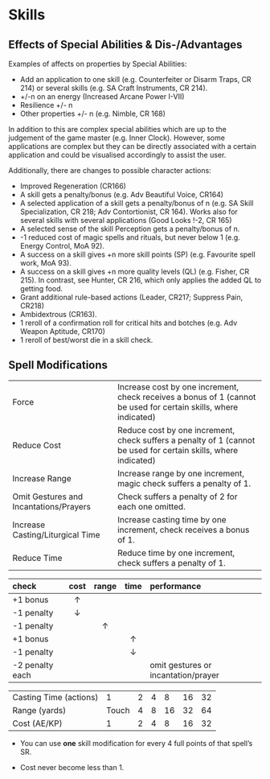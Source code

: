 # Skills 

## Effects of Special Abilities & Dis-/Advantages

Examples of affects on properties by Special Abilities:

* Add an application to one skill (e.g. Counterfeiter or Disarm Traps, CR 214) or several skills (e.g. SA Craft Instruments, CR 214).
* +/-n on an energy (Increased Arcane Power I-VII)
* Resilience +/- n
* Other properties +/- n (e.g. Nimble, CR 168)

In addition to this are complex special abilities which are up to the judgement of the game master (e.g. Inner Clock). However, some applications are complex but they can be directly associated with a certain application and could be visualised accordingly to assist the user.

Additionally, there are changes to possible character actions:
* Improved Regeneration (CR166)
* A skill gets a penalty/bonus (e.g. Adv Beautiful Voice, CR164)
* A selected application of a skill gets a penalty/bonus of n (e.g. SA Skill Specialization, CR 218; Adv Contortionist, CR 164). Works also for several skills with several applications (Good Looks !-2, CR 165)
* A selected sense of the skill Perception gets a penalty/bonus of n.
* -1 reduced cost of magic spells and rituals, but never below 1 (e.g. Energy Control, MoA 92).
* A success on a skill gives +n more skill points (SP) (e.g. Favourite spell work, MoA 93).
* A success on a skill gives +n more quality levels (QL) (e.g. Fisher, CR 215). In contrast, see Hunter, CR 216, which only applies the added QL to getting food.
* Grant additional rule-based actions (Leader, CR217; Suppress Pain, CR218)
* Ambidextrous (CR163).
* 1 reroll of a confirmation roll for critical hits and botches (e.g. Adv Weapon Aptitude, CR170)
* 1 reroll of best/worst die in a skill check.



## Spell Modifications

|   |   |
|---|---|
| Force | Increase cost by one increment, check receives a bonus of 1 (cannot be used for certain skills, where indicated) |
| Reduce Cost | Reduce cost by one increment, check suffers a penalty of 1 (cannot be used for certain skills, where indicated) |
| Increase Range | Increase range by one increment, magic check suffers a penalty of 1. |
| Omit Gestures and Incantations/Prayers | Check suffers a penalty of 2 for each one omitted. |
| Increase Casting/Liturgical Time | Increase casting time by one increment, check receives a bonus of 1. |
| Reduce Time | Reduce time by one increment, check suffers a penalty of 1. |


| check | cost | range | time | performance | 
|:----|:---:|:---:|:---:|:----|
| +1 bonus        | ↑ | 
| -1 penalty      | ↓ | 
| -1 penalty      |   | ↑ | 
| +1 bonus        |   |   | ↑ | 
| -1 penalty      |   |   | ↓ | 
| -2 penalty each |   |   |   | omit gestures or incantation/prayer |


|   |   |   |   |   |   |   |
|---|---|---|---|---|---|---|
| Casting Time (actions) | 1 | 2 | 4 | 8 | 16 | 32 |
| Range (yards)          | Touch | 4 | 8 | 16 | 32 | 64 |
| Cost (AE/KP)           | 1 | 2 | 4 | 8 | 16 | 32 |

* You can use **one** skill modification for every 4 full points of that spell’s SR.

* Cost never become less than 1.

